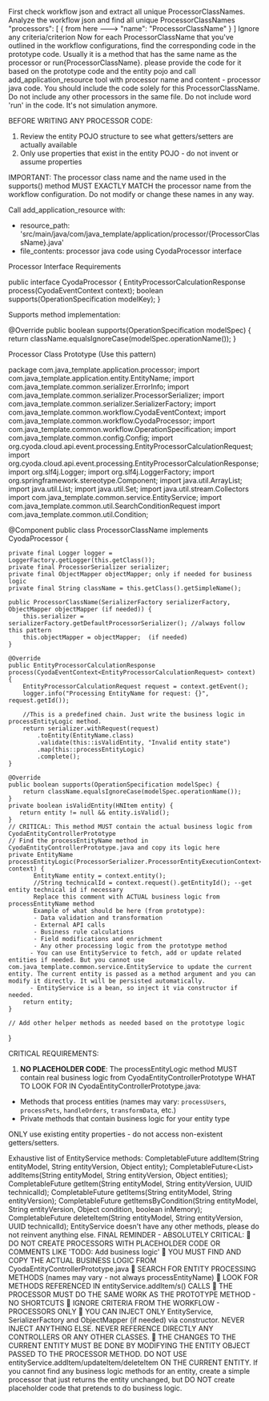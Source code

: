 
First check workflow json and extract all unique ProcessorClassNames.
Analyze the workflow json and find all unique ProcessorClassNames 
        "processors": [ {
     from here --->       "name": "ProcessorClassName" 
          } ]
Ignore any criteria/criterion 
Now for each ProcessorClassName that you've outlined in the workflow configurations,
find the corresponding code in the prototype code. Usually it is a method that has the same name as the processor or run{ProcessorClassName}.
please provide the code for it based on the prototype code and the entity pojo and call add_application_resource tool with processor name and content - processor java code.
You should include the code solely for this ProcessorClassName. Do not include any other processors in the same file.
Do not include word 'run' in the code. It's not simulation anymore. 

BEFORE WRITING ANY PROCESSOR CODE:
1. Review the entity POJO structure to see what getters/setters are actually available
2. Only use properties that exist in the entity POJO - do not invent or assume properties

IMPORTANT: The processor class name and the name used in the supports() method MUST EXACTLY MATCH the processor name from the workflow configuration. Do not modify or change these names in any way.

Call add_application_resource with:
- resource_path: 'src/main/java/com/java_template/application/processor/{ProcessorClassName}.java'
- file_contents: processor java code using CyodaProcessor interface

Processor Interface Requirements

public interface CyodaProcessor {
    EntityProcessorCalculationResponse process(CyodaEventContext<EntityProcessorCalculationRequest> context);
    boolean supports(OperationSpecification modelKey);
}

Supports method implementation:

@Override
public boolean supports(OperationSpecification modelSpec) {
    return className.equalsIgnoreCase(modelSpec.operationName());
}


Processor Class Prototype (Use this pattern)

package com.java_template.application.processor;
import com.java_template.application.entity.EntityName;
import com.java_template.common.serializer.ErrorInfo;
import com.java_template.common.serializer.ProcessorSerializer;
import com.java_template.common.serializer.SerializerFactory;
import com.java_template.common.workflow.CyodaEventContext;
import com.java_template.common.workflow.CyodaProcessor;
import com.java_template.common.workflow.OperationSpecification;
import com.java_template.common.config.Config;
import org.cyoda.cloud.api.event.processing.EntityProcessorCalculationRequest;
import org.cyoda.cloud.api.event.processing.EntityProcessorCalculationResponse;
import org.slf4j.Logger;
import org.slf4j.LoggerFactory;
import org.springframework.stereotype.Component;
import java.util.ArrayList;
import java.util.List;
import java.util.Set;
import java.util.stream.Collectors
import com.java_template.common.service.EntityService;
import com.java_template.common.util.SearchConditionRequest
import com.java_template.common.util.Condition;

@Component
public class ProcessorClassName implements CyodaProcessor {

    private final Logger logger = LoggerFactory.getLogger(this.getClass());
    private final ProcessorSerializer serializer;
    private final ObjectMapper objectMapper; only if needed for business logic
    private final String className = this.getClass().getSimpleName();

    public ProcessorClassName(SerializerFactory serializerFactory, ObjectMapper objectMapper (if needed)) {
        this.serializer = serializerFactory.getDefaultProcessorSerializer(); //always follow this pattern
        this.objectMapper = objectMapper;  (if needed)
    }

    @Override
    public EntityProcessorCalculationResponse process(CyodaEventContext<EntityProcessorCalculationRequest> context) {
        EntityProcessorCalculationRequest request = context.getEvent();
        logger.info("Processing EntityName for request: {}", request.getId());

        //This is a predefined chain. Just write the business logic in processEntityLogic method.
        return serializer.withRequest(request)
            .toEntity(EntityName.class)
            .validate(this::isValidEntity, "Invalid entity state")
            .map(this::processEntityLogic)
            .complete();
    }

    @Override
    public boolean supports(OperationSpecification modelSpec) {
        return className.equalsIgnoreCase(modelSpec.operationName());
    }
    private boolean isValidEntity(HNItem entity) {
       return entity != null && entity.isValid();
    }
    // CRITICAL: This method MUST contain the actual business logic from CyodaEntityControllerPrototype
    // Find the processEntityName method in CyodaEntityControllerPrototype.java and copy its logic here
    private EntityName processEntityLogic(ProcessorSerializer.ProcessorEntityExecutionContext<EntityName> context) {
           EntityName entity = context.entity();
           //String technicalId = context.request().getEntityId(); --get entity technical id if necessary
           Replace this comment with ACTUAL business logic from processEntityName method
           Example of what should be here (from prototype):
           - Data validation and transformation
           - External API calls
           - Business rule calculations
           - Field modifications and enrichment
           - Any other processing logic from the prototype method
          - You can use EntityService to fetch, add or update related entities if needed. But you cannot use com.java_template.common.service.EntityService to update the current entity. The current entity is passed as a method argument and you can modify it directly. It will be persisted automatically.
          - EntityService is a bean, so inject it via constructor if needed.
        return entity;
    }

    // Add other helper methods as needed based on the prototype logic
}

CRITICAL REQUIREMENTS:
1. **NO PLACEHOLDER CODE**: The processEntityLogic method MUST contain real business logic from CyodaEntityControllerPrototype
WHAT TO LOOK FOR IN CyodaEntityControllerPrototype.java:
- Methods that process entities (names may vary: `processUsers`, `processPets`, `handleOrders`, `transformData`, etc.)
- Private methods that contain business logic for your entity type

ONLY use existing entity properties - do not access non-existent getters/setters.

Exhaustive list of EntityService methods:
CompletableFuture<UUID> addItem(String entityModel, String entityVersion, Object entity);
CompletableFuture<List<UUID>> addItems(String entityModel, String entityVersion, Object entities);
CompletableFuture<ObjectNode> getItem(String entityModel, String entityVersion, UUID technicalId);
CompletableFuture<ArrayNode> getItems(String entityModel, String entityVersion);
CompletableFuture<ArrayNode> getItemsByCondition(String entityModel, String entityVersion, Object condition, boolean inMemory);
CompletableFuture<UUID> deleteItem(String entityModel, String entityVersion, UUID technicalId);
EntityService doesn't have any other methods, please do not reinvent anything else.
FINAL REMINDER - ABSOLUTELY CRITICAL:
🚨 DO NOT CREATE PROCESSORS WITH PLACEHOLDER CODE OR COMMENTS LIKE 'TODO: Add business logic'
🚨 YOU MUST FIND AND COPY THE ACTUAL BUSINESS LOGIC FROM CyodaEntityControllerPrototype.java
🚨 SEARCH FOR ENTITY PROCESSING METHODS (names may vary - not always processEntityName)
🚨 LOOK FOR METHODS REFERENCED IN entityService.addItem/s() CALLS
🚨 THE PROCESSOR MUST DO THE SAME WORK AS THE PROTOTYPE METHOD - NO SHORTCUTS
🚨 IGNORE CRITERIA FROM THE WORKFLOW - PROCESSORS ONLY
🚨 YOU CAN INJECT ONLY EntityService, SerializerFactory and ObjectMapper (if needed) via constructor. NEVER INJECT ANYTHING ELSE. NEVER REFERENCE DIRECTLY ANY CONTROLLERS OR ANY OTHER CLASSES.
🚨 THE CHANGES TO THE CURRENT ENTITY MUST BE DONE BY MODIFYING THE ENTITY OBJECT PASSED TO THE PROCESSOR METHOD. DO NOT USE entityService.addItem/updateItem/deleteItem ON THE CURRENT ENTITY.
If you cannot find any business logic methods for an entity, create a simple processor that just returns the entity unchanged, but DO NOT create placeholder code that pretends to do business logic.